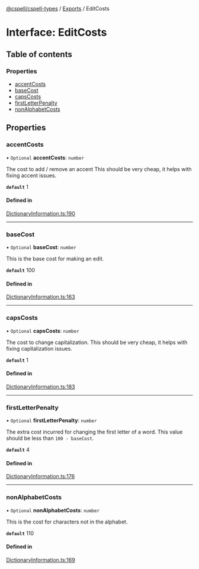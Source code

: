[@cspell/cspell-types](../README.md) / [Exports](../modules.md) / EditCosts

# Interface: EditCosts

## Table of contents

### Properties

- [accentCosts](EditCosts.md#accentcosts)
- [baseCost](EditCosts.md#basecost)
- [capsCosts](EditCosts.md#capscosts)
- [firstLetterPenalty](EditCosts.md#firstletterpenalty)
- [nonAlphabetCosts](EditCosts.md#nonalphabetcosts)

## Properties

### accentCosts

• `Optional` **accentCosts**: `number`

The cost to add / remove an accent
This should be very cheap, it helps with fixing accent issues.

**`default`** 1

#### Defined in

[DictionaryInformation.ts:190](https://github.com/streetsidesoftware/cspell/blob/51d5a71/packages/cspell-types/src/DictionaryInformation.ts#L190)

___

### baseCost

• `Optional` **baseCost**: `number`

This is the base cost for making an edit.

**`default`** 100

#### Defined in

[DictionaryInformation.ts:163](https://github.com/streetsidesoftware/cspell/blob/51d5a71/packages/cspell-types/src/DictionaryInformation.ts#L163)

___

### capsCosts

• `Optional` **capsCosts**: `number`

The cost to change capitalization.
This should be very cheap, it helps with fixing capitalization issues.

**`default`** 1

#### Defined in

[DictionaryInformation.ts:183](https://github.com/streetsidesoftware/cspell/blob/51d5a71/packages/cspell-types/src/DictionaryInformation.ts#L183)

___

### firstLetterPenalty

• `Optional` **firstLetterPenalty**: `number`

The extra cost incurred for changing the first letter of a word.
This value should be less than `100 - baseCost`.

**`default`** 4

#### Defined in

[DictionaryInformation.ts:176](https://github.com/streetsidesoftware/cspell/blob/51d5a71/packages/cspell-types/src/DictionaryInformation.ts#L176)

___

### nonAlphabetCosts

• `Optional` **nonAlphabetCosts**: `number`

This is the cost for characters not in the alphabet.

**`default`** 110

#### Defined in

[DictionaryInformation.ts:169](https://github.com/streetsidesoftware/cspell/blob/51d5a71/packages/cspell-types/src/DictionaryInformation.ts#L169)
